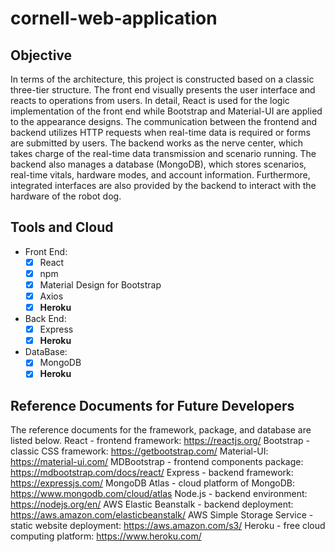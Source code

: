 # cornell-web-application

## Objective

In terms of the architecture, this project is constructed based on a classic three-tier structure. The front end visually presents the user interface and reacts to operations from users. In detail, React is used for the logic implementation of the front end while Bootstrap and Material-UI are applied to the appearance designs. The communication between the frontend and backend utilizes HTTP requests when real-time data is required or forms are submitted by users. The backend works as the nerve center, which takes charge of the real-time data transmission and scenario running. The backend also manages a database (MongoDB), which stores scenarios, real-time vitals, hardware modes, and account information. Furthermore, integrated interfaces are also provided by the backend to interact with the hardware of the robot dog. 


## Tools and Cloud

- Front End:
  - [x] React
  - [x] npm
  - [x] Material Design for Bootstrap
  - [x] Axios
  - [x] **Heroku**
- Back End:
  - [x] Express
  - [x] **Heroku**
- DataBase:
  - [x] MongoDB
  - [x] **Heroku**

## Reference Documents for Future Developers
The reference documents for the framework, package, and database are listed below.
React - frontend framework: https://reactjs.org/
Bootstrap - classic CSS framework: https://getbootstrap.com/
Material-UI: https://material-ui.com/
MDBootstrap - frontend components package: https://mdbootstrap.com/docs/react/
Express - backend framework: https://expressjs.com/
MongoDB Atlas - cloud platform of MongoDB: https://www.mongodb.com/cloud/atlas
Node.js - backend environment: https://nodejs.org/en/
AWS Elastic Beanstalk - backend deployment: https://aws.amazon.com/elasticbeanstalk/
AWS Simple Storage Service - static website deployment: https://aws.amazon.com/s3/
Heroku - free cloud computing platform: https://www.heroku.com/


